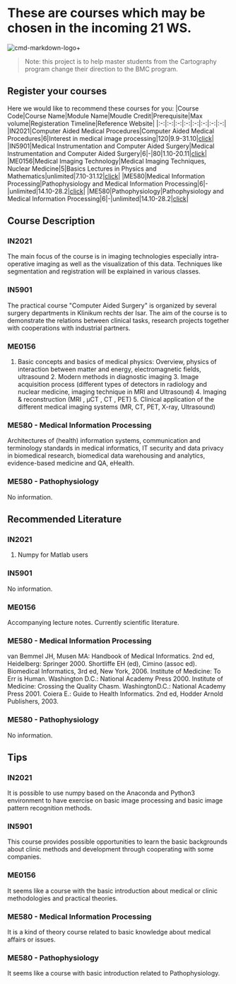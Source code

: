 # These are courses which may be chosen in the incoming 21 WS.

![cmd-markdown-logo](https://study-eu.s3.amazonaws.com/uploads/university/technical-university-of-munich--tum--374-logo.png)+

>Note: this project is to help master students from the Cartography program change their direction to the BMC program.

## Register your courses
Here we would like to recommend these courses for you:
|Course Code|Course Name|Module Name|Moudle Credit|Prerequisite|Max volume|Registeration Timeline|Reference Website|
|:-:|:-:|:-:|:-:|:-:|:-:|:-:|:-:|
|IN2021|Computer Aided Medical Procedures|Computer Aided Medical Procedures|6|Interest in medical image processing|120|9.9-31.10|[click](https://campus.tum.de/tumonline/ee/ui/ca2/app/desktop/#/slc.tm.cp/student/courses/950492067?$ctx=design=ca2;header=max;lang=en)|
|IN5901|Medical Instrumentation and Computer Aided Surgery|Medical Instrumentation and Computer Aided Surgery|6|-|80|1.10-20.11|[click](https://campus.tum.de/tumonline/ee/ui/ca2/app/desktop/#/slc.tm.cp/student/registrationProcedures/3961?$ctx=design=ca2;header=max;lang=en)|
|ME0156|Medical Imaging Technology|Medical Imaging Techniques, Nuclear Medicine|5|Basics Lectures in Physics and Mathematics|unlimited|7.10-31.12|[click](https://campus.tum.de/tumonline/ee/ui/ca2/app/desktop/#/slc.tm.cp/student/courses/950494297?$ctx=design=ca2;header=max;lang=en)|
|ME580|Medical Information Processing|Pathophysiology and Medical Information Processing|6|-|unlimited|14.10-28.2|[click](https://campus.tum.de/tumonline/ee/ui/ca2/app/desktop/#/slc.tm.cp/student/courses/950490892?$ctx=design=ca2;header=max;lang=en)|
|ME580|Pathophysiology|Pathophysiology and Medical Information Processing|6|-|unlimited|14.10-28.2|[click](https://campus.tum.de/tumonline/ee/ui/ca2/app/desktop/#/slc.tm.cp/student/courses/950495617?$ctx=design=ca2;header=max;lang=en)|

## Course Description
### IN2021
The main focus of the course is in imaging technologies especially intra-operative imaging as well as the visualization of this data. Techniques like segmentation and registration will be explained in various classes.
### IN5901
The practical course "Computer Aided Surgery" is organized by several surgery departments in Klinikum rechts der Isar. The aim of the course is to demonstrate the relations between clinical tasks, research projects together with cooperations with industrial partners.
### ME0156
1. Basic concepts and basics of medical physics: Overview, physics of interaction between matter and energy, electromagnetic fields, ultrasound 2. Modern methods in diagnostic imaging 3. Image acquisition process (different types of detectors in radiology and nuclear medicine, imaging technique in MRI and Ultrasound) 4. Imaging & reconstruction (MRI , μCT , CT , PET) 5. Clinical application of the different medical imaging systems (MR, CT, PET, X-ray, Ultrasound)
### ME580 - Medical Information Processing
Architectures of (health) information systems, communication and terminology standards in medical informatics, IT security and data privacy in biomedical research, biomedical data warehousing and analytics, evidence-based medicine and QA, eHealth.
### ME580 - Pathophysiology
No information.

## Recommended Literature
### IN2021
1. Numpy for Matlab users
### IN5901
No information.
### ME0156
Accompanying lecture notes. Currently scientific literature.
### ME580 - Medical Information Processing
van Bemmel JH, Musen MA: Handbook of Medical Informatics. 2nd ed, Heidelberg: Springer 2000. 
Shortliffe EH (ed), Cimino (assoc ed).
Biomedical Informatics, 3rd ed, New York, 2006. 
Institute of Medicine: To Err is Human. Washington D.C.:  National Academy Press 2000. 
Institute of Medicine: Crossing the Quality Chasm. WashingtonD.C.: National Academy Press 2001. 
Coiera E.: Guide to Health Informatics. 2nd ed, Hodder Arnold Publishers, 2003.
### ME580 - Pathophysiology
No information.
## Tips
### IN2021
It is possible to use numpy based on the Anaconda and Python3 environment to have exercise on basic image processing and basic image pattern recognition methods.
### IN5901
This course provides possible opportunities to learn the basic backgrounds about clinic methods and development through cooperating with some companies.
### ME0156
It seems like a course with the basic introduction about medical or clinic methodologies and practical theories.
### ME580 - Medical Information Processing
It is a kind of theory course related to basic knowledge about medical affairs or issues.
### ME580 - Pathophysiology
It seems like a course with basic introduction related to Pathophysiology.
